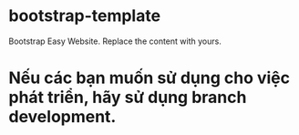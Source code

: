 # bootstrap-template
Bootstrap Easy Website. Replace the content with yours.

# Nếu các bạn muốn sử dụng cho việc phát triển, hãy sử dụng branch development.
